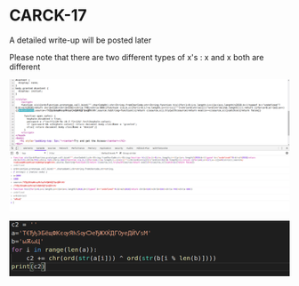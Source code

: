 # CARCK-17

A detailed write-up will be posted later

Please note that there are two different types of x's : х and x both are different

![crack](crack.png)

![carck2](carck2.png)
